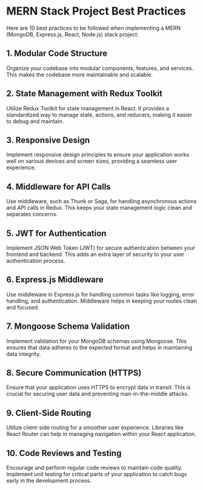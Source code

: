 # MERN Stack Project Best Practices

Here are 10 best practices to be followed when implementing a MERN (MongoDB, Express.js, React, Node.js) stack project:

## 1. Modular Code Structure

Organize your codebase into modular components, features, and services. This makes the codebase more maintainable and scalable.

## 2. State Management with Redux Toolkit

Utilize Redux Toolkit for state management in React. It provides a standardized way to manage state, actions, and reducers, making it easier to debug and maintain.

## 3. Responsive Design

Implement responsive design principles to ensure your application works well on various devices and screen sizes, providing a seamless user experience.

## 4. Middleware for API Calls

Use middleware, such as Thunk or Saga, for handling asynchronous actions and API calls in Redux. This keeps your state management logic clean and separates concerns.

## 5. JWT for Authentication

Implement JSON Web Token (JWT) for secure authentication between your frontend and backend. This adds an extra layer of security to your user authentication process.

## 6. Express.js Middleware

Use middleware in Express.js for handling common tasks like logging, error handling, and authentication. Middleware helps in keeping your routes clean and focused.

## 7. Mongoose Schema Validation

Implement validation for your MongoDB schemas using Mongoose. This ensures that data adheres to the expected format and helps in maintaining data integrity.

## 8. Secure Communication (HTTPS)

Ensure that your application uses HTTPS to encrypt data in transit. This is crucial for securing user data and preventing man-in-the-middle attacks.

## 9. Client-Side Routing

Utilize client-side routing for a smoother user experience. Libraries like React Router can help in managing navigation within your React application.

## 10. Code Reviews and Testing

Encourage and perform regular code reviews to maintain code quality. Implement unit testing for critical parts of your application to catch bugs early in the development process.
